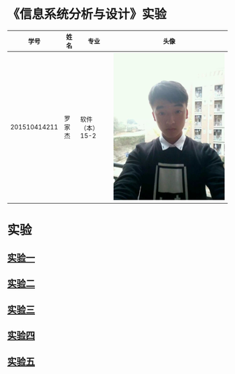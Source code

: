 # 《信息系统分析与设计》实验

| 学号           | 姓名   | 专业        | 头像                          |
| ------------ | ---- | --------- | --------------------------- |
| 201510414211 | 罗家杰  | 软件（本）15-2 | ![touxiang](./touxiang.jpg) |



# 实验

## [实验一](./test1/README.md)

## [实验二](./test2/README.md)

## [实验三](./test3/README.md)

## [实验四](./test4/README.md)

## [实验五](./test5/README.md)